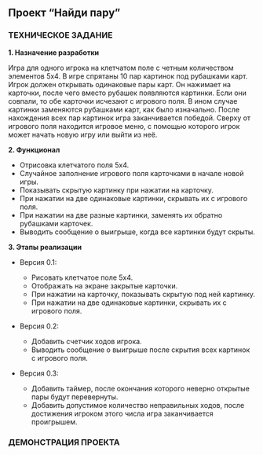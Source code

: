 ## Проект “Найди пару”

### ТЕХНИЧЕСКОЕ ЗАДАНИЕ

**1. Назначение разработки**

Игра для одного игрока на клетчатом поле с четным количеством элементов 5x4. В игре спрятаны 10 пар картинок под рубашками карт. Игрок должен открывать одинаковые пары карт. Он нажимает на карточки, после чего вместо рубашек появляются картинки. Если они совпали, то обе карточки исчезают с игрового поля. В ином случае картинки заменяются рубашками карт, как было изначально. После нахождения всех пар картинок игра заканчивается победой. Сверху от игрового поля находится игровое меню, с помощью которого игрок может начать новую игру или выйти из неё.

**2. Функционал**

- Отрисовка клетчатого поля 5x4.
- Случайное заполнение игрового поля карточками в начале новой игры.
- Показывать скрытую картинку при нажатии на карточку.
- При нажатии на две одинаковые картинки, скрывать их с игрового поля.
- При нажатии на две разные картинки, заменять их обратно рубашками карточек.
- Выводить сообщение о выигрыше, когда все картинки будут скрыты.

**3. Этапы реализации**

- Версия 0.1:
  - Рисовать клетчатое поле 5x4.
  - Отображать на экране закрытые карточки.
  - При нажатии на карточку, показывать скрытую под ней картинку.
  - При нажатии на две одинаковые картинки, скрывать их с игрового поля.

- Версия 0.2:
  - Добавить счетчик ходов игрока.
  - Выводить сообщение о выигрыше после скрытия всех картинок с игрового поля.

- Версия 0.3:
  - Добавить таймер, после окончания которого неверно открытые пары будут перевернуты.
  - Добавить допустимое количество неправильных ходов, после достижения игроком этого числа игра заканчивается проигрышем.

### ДЕМОНСТРАЦИЯ ПРОЕКТА
